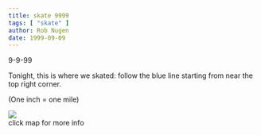 ```yaml
---
title: skate 9999
tags: [ "skate" ]
author: Rob Nugen
date: 1999-09-09
---
```


<p class=date>9-9-99</p>

<p>Tonight, this is where we skated:  follow the blue line starting from near the top right corner.

<p>(One inch = one mile)

<p><a href="http://MapsOnUs.switchboard.com/bin/maps-map/usr=~new/mapCentScale=-95.43382%2c29.72129%2c1.00?SelectItems=-&SessionSrc=SendMail.m"><img src="/journal/images/1999/9999skate.gif"></a>
<br>click map for more info
